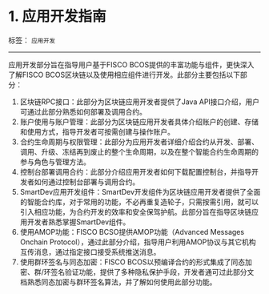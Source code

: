 # 1. 应用开发指南
标签： `应用开发` 

----
应用开发部分旨在指导用户基于FISCO BCOS提供的丰富功能与组件，更快深入了解FISCO BCOS区块链以及使用相应组件进行开发。此部分主要包括以下部分：

1. 区块链RPC接口：此部分为区块链应用开发者提供了Java API接口介绍，用户可通过此部分熟悉如何部署及调用合约。
2. 账户使用与账户管理：此部分为区块链应用开发者具体介绍账户的创建、存储和使用方式，指导开发者可按需创建与操作账户。
3. 合约生命周期与权限管理：此部分为应用开发者详细介绍合约从开发、部署、调用、升级、冻结再到废止的整个生命周期，以及在整个智能合约生命周期的参与角色与管理方法。
4. 控制台部署调用合约：此部分介绍应用开发者如何下载配置控制台，并指导开发者如何通过控制台部署与调用合约。
5. SmartDev应用开发组件：SmartDev开发组件为区块链应用开发者提供了全面的智能合约库，对于常用的功能，不必再重复造轮子，只需按需引用，就可以引入相应功能，为合约开发的效率和安全保驾护航。此部分旨在指导区块链应用开发者熟悉掌握SmartDev组件。
6. 使用AMOP功能：FISCO BCSO提供AMOP功能（Advanced Messages Onchain Protocol），通过此部分介绍，指导用户利用AMOP协议与其它机构互传消息，通过指定接口接受系统推送消息。
7. 使用群环签名与同态加密：FISCO BCOS以预编译合约的形式集成了同态加密、群/环签名验证功能，提供了多种隐私保护手段，开发者通可过此部分文档熟悉同态加密与群环签名算法，并了解如何使用此部分功能。